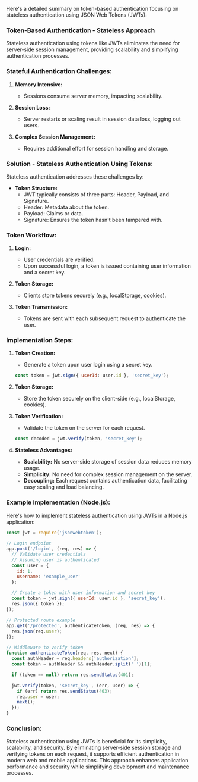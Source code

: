 Here's a detailed summary on token-based authentication focusing on stateless authentication using JSON Web Tokens (JWTs):

### Token-Based Authentication - Stateless Approach

Stateless authentication using tokens like JWTs eliminates the need for server-side session management, providing scalability and simplifying authentication processes.

### Stateful Authentication Challenges:

1. **Memory Intensive:**
   - Sessions consume server memory, impacting scalability.
   
2. **Session Loss:**
   - Server restarts or scaling result in session data loss, logging out users.
   
3. **Complex Session Management:**
   - Requires additional effort for session handling and storage.

### Solution - Stateless Authentication Using Tokens:

Stateless authentication addresses these challenges by:
- **Token Structure:**
  - JWT typically consists of three parts: Header, Payload, and Signature.
  - Header: Metadata about the token.
  - Payload: Claims or data.
  - Signature: Ensures the token hasn't been tampered with.

### Token Workflow:

1. **Login:**
   - User credentials are verified.
   - Upon successful login, a token is issued containing user information and a secret key.

2. **Token Storage:**
   - Clients store tokens securely (e.g., localStorage, cookies).

3. **Token Transmission:**
   - Tokens are sent with each subsequent request to authenticate the user.

### Implementation Steps:

1. **Token Creation:**
   - Generate a token upon user login using a secret key.
   ```javascript
   const token = jwt.sign({ userId: user.id }, 'secret_key');
   ```

2. **Token Storage:**
   - Store the token securely on the client-side (e.g., localStorage, cookies).

3. **Token Verification:**
   - Validate the token on the server for each request.
   ```javascript
   const decoded = jwt.verify(token, 'secret_key');
   ```

4. **Stateless Advantages:**
   - **Scalability:** No server-side storage of session data reduces memory usage.
   - **Simplicity:** No need for complex session management on the server.
   - **Decoupling:** Each request contains authentication data, facilitating easy scaling and load balancing.

### Example Implementation (Node.js):

Here's how to implement stateless authentication using JWTs in a Node.js application:

```javascript
const jwt = require('jsonwebtoken');

// Login endpoint
app.post('/login', (req, res) => {
  // Validate user credentials
  // Assuming user is authenticated
  const user = {
    id: 1,
    username: 'example_user'
  };

  // Create a token with user information and secret key
  const token = jwt.sign({ userId: user.id }, 'secret_key');
  res.json({ token });
});

// Protected route example
app.get('/protected', authenticateToken, (req, res) => {
  res.json(req.user);
});

// Middleware to verify token
function authenticateToken(req, res, next) {
  const authHeader = req.headers['authorization'];
  const token = authHeader && authHeader.split(' ')[1];

  if (token == null) return res.sendStatus(401);

  jwt.verify(token, 'secret_key', (err, user) => {
    if (err) return res.sendStatus(403);
    req.user = user;
    next();
  });
}
```

### Conclusion:

Stateless authentication using JWTs is beneficial for its simplicity, scalability, and security. By eliminating server-side session storage and verifying tokens on each request, it supports efficient authentication in modern web and mobile applications. This approach enhances application performance and security while simplifying development and maintenance processes.
